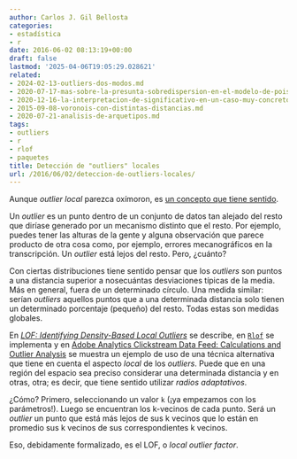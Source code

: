 ```yaml
---
author: Carlos J. Gil Bellosta
categories:
- estadística
- r
date: 2016-06-02 08:13:19+00:00
draft: false
lastmod: '2025-04-06T19:05:29.028621'
related:
- 2024-02-13-outliers-dos-modos.md
- 2020-07-17-mas-sobre-la-presunta-sobredispersion-en-el-modelo-de-poisson.md
- 2020-12-16-la-interpretacion-de-significativo-en-un-caso-muy-concreto.md
- 2015-09-08-voronois-con-distintas-distancias.md
- 2020-07-21-analisis-de-arquetipos.md
tags:
- outliers
- r
- rlof
- paquetes
title: Detección de "outliers" locales
url: /2016/06/02/deteccion-de-outliers-locales/
---
```


Aunque _outlier local_ parezca oxímoron, es [un concepto que tiene sentido](http://www.dbs.ifi.lmu.de/Publikationen/Papers/LOF.pdf).

Un _outlier_ es un punto dentro de un conjunto de datos tan alejado del resto que diríase generado por un mecanismo distinto que el resto. Por ejemplo, puedes tener las alturas de la gente y alguna observación que parece producto de otra cosa como, por ejemplo, errores mecanográficos en la transcripción. Un _outlier_ está lejos del resto. Pero, ¿cuánto?

Con ciertas distribuciones tiene sentido pensar que los _outliers_ son puntos a una distancia superior a nosecuántas desviaciones típicas de la media. Más en general, fuera de un determinado círculo. Una medida similar: serían _outliers_ aquellos puntos que a una determinada distancia solo tienen un determinado porcentaje (pequeño) del resto. Todas estas son medidas globales.

En [_LOF: Identifying Density-Based Local Outliers_](http://www.dbs.ifi.lmu.de/Publikationen/Papers/LOF.pdf) se describe, en [`Rlof`](https://cran.r-project.org/web/packages/Rlof/index.html) se implementa y en [Adobe Analytics Clickstream Data Feed: Calculations and Outlier Analysis](http://randyzwitch.com/adobe-analytics-clickstream-data-feed-calculations/) se muestra un ejemplo de uso de una técnica alternativa que tiene en cuenta el aspecto _local_ de los _outliers_. Puede que en una región del espacio sea preciso considerar una determinada distancia y en otras, otra; es decir, que tiene sentido utilizar _radios adaptativos_.

¿Cómo? Primero, seleccionando un valor `k` (¡ya empezamos con los parámetros!). Luego se encuentran los k-vecinos de cada punto. Será un _outlier_ un punto que está más lejos de sus k vecinos que lo están en promedio sus k vecinos de sus correspondientes k vecinos.

Eso, debidamente formalizado, es el LOF, o _local outlier factor_.